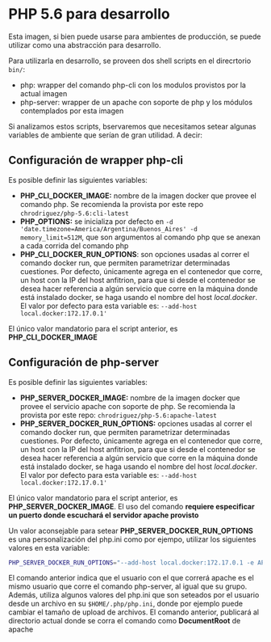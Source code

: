 # PHP 5.6 para desarrollo

Esta imagen, si bien puede usarse para ambientes de producción, se puede
utilizar como una abstracción para desarrollo.

Para utilizarla en desarrollo, se proveen dos shell scripts en el direcrtorio
`bin/`:

* php: wrapper del comando php-cli con los modulos provistos por la actual
  imagen
* php-server: wrapper de un apache con soporte de php y los módulos contemplados
  por esta imagen

Si analizamos estos scripts, bservaremos que necesitamos setear algunas
variables de ambiente que serían de gran utilidad. A decir:

## Configuración de wrapper php-cli

Es posible definir las siguientes variables:

* **PHP_CLI_DOCKER_IMAGE:** nombre de la imagen docker que provee el comando php. Se
  recomienda la provista por este repo `chrodriguez/php-5.6:cli-latest`
* **PHP_OPTIONS:** se inicializa por defecto en `-d
  'date.timezone=America/Argentina/Buenos_Aires' -d memory_limit=512M`, que son
argumentos al comando php que se anexan a cada corrida del comando php
* **PHP_CLI_DOCKER_RUN_OPTIONS**: son opciones usadas al correr el comando
  docker run, que permiten parametrizar determinadas cuestiones. Por defecto,
únicamente agrega en el contenedor que corre, un host con la IP del host
anfitrion, para que si desde el contenedor se desea hacer referencia a algún
servicio que corre en la máquina donde está instalado docker, se haga usando el
nombre del host _local.docker_. El valor por defecto para esta variable es:
`--add-host local.docker:172.17.0.1'`

El único valor mandatorio para el script anterior, es **PHP_CLI_DOCKER_IMAGE**

## Configuración de php-server

Es posible definir las siguientes variables:

* **PHP_SERVER_DOCKER_IMAGE:** nombre de la imagen docker que provee el servicio
  apache con soporte de php. Se recomienda la provista por este repo:
`chrodriguez/php-5.6:apache-latest`
* **PHP_SERVER_DOCKER_RUN_OPTIONS:** opciones usadas al correr el comando
  docker run, que permiten parametrizar determinadas cuestiones. Por defecto,
únicamente agrega en el contenedor que corre, un host con la IP del host
anfitrion, para que si desde el contenedor se desea hacer referencia a algún
servicio que corre en la máquina donde está instalado docker, se haga usando el
nombre del host _local.docker_. El valor por defecto para esta variable es:
`--add-host local.docker:172.17.0.1'`

El único valor mandatorio para el script anterior, es
**PHP_SERVER_DOCKER_IMAGE**. El uso del comando **requiere especificar un puerto
donde escuchará el servidor apache provisto**

Un valor aconsejable para setear **PHP_SERVER_DOCKER_RUN_OPTIONS** es una
personalización del php.ini como por ejempo, utilizar los siguientes valores en
esta variable:

```bash
PHP_SERVER_DOCKER_RUN_OPTIONS="--add-host local.docker:172.17.0.1 -e APACHE_RUN_USER=`id -n` -e APACHE_RUN_GROUP=`id -gn` -v $HOME/.php/php.ini:/usr/local/etc/php/conf.d/custom.ini:ro"
 ```

El comando anterior indica que el usuario con el que correrá apache es el mismo
usuario que corre el comando php-server, al igual que su grupo. Además, utiliza
algunos valores del php.ini que son seteados por el usuario desde un archivo en
su `$HOME/.php/php.ini`, donde por ejemplo puede cambiar el tamaño de upload de
archivos.
El comando anterior, publicará al directorio actual donde se corra el comando
como **DocumentRoot** de apache


